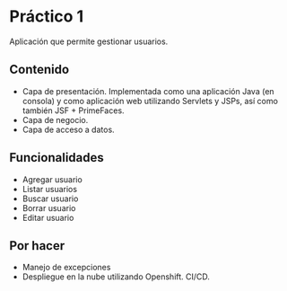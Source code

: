 ﻿# Práctico 1

Aplicación que permite gestionar usuarios.

## Contenido

- Capa de presentación. Implementada como una aplicación Java (en consola) y como aplicación web utilizando Servlets y JSPs, así como también JSF + PrimeFaces.
- Capa de negocio.
- Capa de acceso a datos.

## Funcionalidades

- Agregar usuario
- Listar usuarios
- Buscar usuario
- Borrar usuario
- Editar usuario

## Por hacer

- Manejo de excepciones
- Despliegue en la nube utilizando Openshift. CI/CD.
